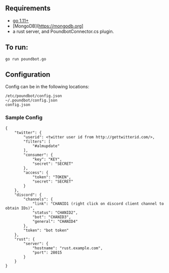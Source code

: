 ## Requirements

* [go 1.11+](https://golang.org)
* [MongoDB](https://mongodb.org]
* a rust server, and PoundbotConnector.cs plugin.

## To run:

```go run poundbot.go```

## Configuration
Config can be in the following locations:

```
/etc/poundbot/config.json
~/.poundbot/config.json
config.json
```

### Sample Config
```
{
    "twitter": {
        "userid": <twitter user id from http://gettwitterid.com/>,
        "filters": [
            "#almupdate"
        ],
        "consumer": {
            "key": "KEY",
            "secret": "SECRET"
        },
        "access": {
            "token": "TOKEN",
            "secret": "SECRET"
        }
    },
    "discord": {
        "channels": {
            "link": "CHANID1 (right click on discord client channel to obtain IDs)",
            "status": "CHANID2",
            "bot": "CHANID3",
            "general": "CHANID4"
        },
        "token": "bot token"
    },
    "rust": {
        "server": {
            "hostname": "rust.example.com",
            "port": 28015
        }
    }
}
```